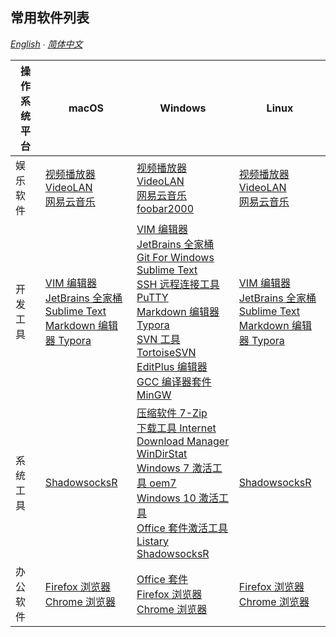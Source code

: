 ## 常用软件列表

*[English](README-en.md) ∙ [简体中文](README.md)*



| 操作系统平台 | macOS                                                        | Windows                                                      | Linux                                                        |
| ------------ | ------------------------------------------------------------ | ------------------------------------------------------------ | ------------------------------------------------------------ |
| 娱乐软件     | [视频播放器 VideoLAN](vlc)<br/>[网易云音乐](netease-music)   | [视频播放器 VideoLAN](vlc)<br/>[网易云音乐](netease-music)<br/>[foobar2000](foobar2000) | [视频播放器 VideoLAN](vlc)<br/>[网易云音乐](netease-music)   |
| 开发工具     | [VIM 编辑器](vim)<br/>[JetBrains 全家桶](jetbrains)<br/>[Sublime Text](sublime-text)<br/>[Markdown 编辑器 Typora](typora) | [VIM 编辑器](vim)<br/>[JetBrains 全家桶](jetbrains)<br/>[Git For Windows](git-for-windows)<br/>[Sublime Text](sublime-text)<br/>[SSH 远程连接工具 PuTTY](putty)<br/>[Markdown 编辑器 Typora](typora)<br/>[SVN 工具 TortoiseSVN](tortoisesvn)<br/>[EditPlus 编辑器](editplus)<br/>[GCC 编译器套件 MinGW](mingw) | [VIM 编辑器](vim)<br/>[JetBrains 全家桶](jetbrains)<br/>[Sublime Text](sublime-text)<br/>[Markdown 编辑器 Typora](typora) |
| 系统工具     | [ShadowsocksR](shadowsocksr)                                 | [压缩软件 7-Zip](7-zip)<br/>[下载工具 Internet Download Manager](idm)<br/>[WinDirStat](windirstat)<br/>[Windows 7 激活工具 oem7](oem7)<br/>[Windows 10 激活工具](kms)<br/>[Office 套件激活工具](kms)<br/>[Listary](listary)<br/>[ShadowsocksR](shadowsocksr) | [ShadowsocksR](shadowsocksr)                                 |
| 办公软件     | [Firefox 浏览器](firefox)<br/>[Chrome 浏览器](chrome)        | [Office 套件](ms-office)<br/>[Firefox 浏览器](firefox)<br/>[Chrome 浏览器](chrome) | [Firefox 浏览器](firefox)<br/>[Chrome 浏览器](chrome)        |

